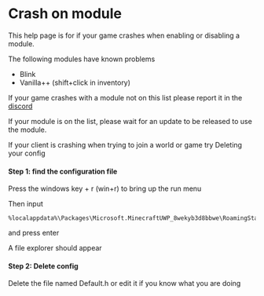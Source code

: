 # Crash on module

This help page is for if your game crashes when enabling or disabling a module.

The following modules have known problems

  - Blink
  - Vanilla++ (shift+click in inventory)
 
If your game crashes with a module not on this list please report it in the [discord](https://discord.gg/horion)

If your module is on the list, please wait for an update to be released to use the module.

If your client is crashing when trying to join a world or game try Deleting your config

#### Step 1: find the configuration file

Press the windows key + r (win+r) to bring up the run menu

Then input

```
%localappdata%\Packages\Microsoft.MinecraftUWP_8wekyb3d8bbwe\RoamingState
```

and press enter

A file explorer should appear

#### Step 2: Delete config

Delete the file named Default.h or edit it if you know what you are doing

